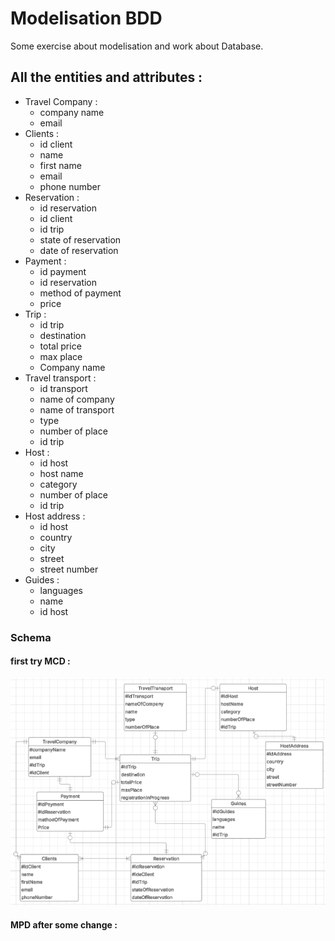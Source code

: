 # Modelisation BDD

Some exercise about modelisation and work about Database.

## All the entities and attributes :

- Travel Company :
  - company name
  - email
- Clients :
  - id client
  - name
  - first name
  - email
  - phone number
- Reservation :
  - id reservation
  - id client
  - id trip
  - state of reservation
  - date of reservation
- Payment :
  - id payment
  - id reservation
  - method of payment
  - price
- Trip :
  - id trip
  - destination
  - total price
  - max place
  - Company name
- Travel transport :
  - id transport
  - name of company
  - name of transport
  - type
  - number of place
  - id trip
- Host :
  - id host
  - host name
  - category
  - number of place
  - id trip
- Host address :
  - id host
  - country
  - city
  - street
  - street number
- Guides :
  - languages
  - name
  - id host

### Schema 


#### first try MCD : 

![alt text](assets/screen.png)

#### MPD after some change : 

